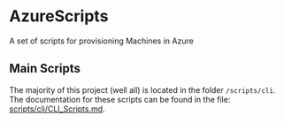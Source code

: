 # AzureScripts
A set of scripts for provisioning Machines in Azure

## Main Scripts
The majority of this project (well all) is located in the folder `/scripts/cli`.
The documentation for these scripts can be found in the file: [scripts/cli/CLI_Scripts.md](scripts/cli/CLI_Scripts.md).
